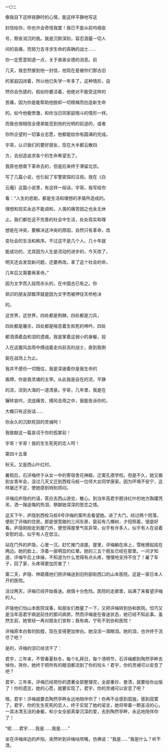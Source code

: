     一〇二 

   像我目下这样夜静时的心情，能这样平静地写这

   封信给你，你也许会奇怪我罢！我已不是从前呜咽哀

   号，颓丧消沉的我。我是沉默深刻，容忍涵蓄一切人

   间的哀痛，而努力去寻求生命的真确的战士……

   你一定愿意知道一点，关于弟弟全德的消息。前

   几天，我忽然接到他一封信，他现在是被你们那古旧

   的家庭囚闭着，所以他已失学一年多了。这种情形，自

   然你会伤感的，假如你要活着，他绝对不能受这样的

   苦痛，因为你是能帮助他脱却一切桎槁而创造新生命

   的。如今他极愤激，和你当日同家庭暗斗的情形一样。

   而我也很相信全德弟能觅到他的光明的前途的，或者

   你所企望的一切事业志愿，他都能给你有圆满的完成。

   宇哥，认识我们的要好朋友，现在大半都云散四

   方，去创造追求各个的生命希望去了。

   我原也想南下革命去的，但是后来终于滞留北京。

   写了几篇小说，也引起了军警密探的注视。我在《白

   云庵》这篇小说里，有这样一段话，宇哥。我写给你

   看：“人生的悲剧，都是生活和理想的矛盾所造成的。

   理想和现实永远不能调和，人类的痛苦因之也永无休

   止。我们都在这不完善的社会中生活，处处现实和理

   想是在冲突，要解决这冲突的原因，自然只有革命，改

   变社会的生活和秩序。不过这不是几个人、几十年就

   能成功的，尤其因为人生是流动的进步的，今天改了，

   明天还会发现新问题，还要再改。革了这个社会的命，

   几年后又需要再革命。”

   因为文字而入狱而杀头的，在中国古已有之。你

   熟识的朋友邵飘萍就是因为文字而被押往天桥枪决

   的。

   这世界，这世界，四处都是荆棘，四处都是刀兵，

   四处都是屠杀，四处都是喘息着生和死的呻吟，四处

   都洒滴着血和泪的遗痕。我是掌着这弱小的身躯，投

   入在这腥风血雨中搏战着走向前去的战士，直到我倒

   毙在战场上为止。

   我并不感伤一切既往，我是深谢着你是我生命的

   盾牌，你是我灵魂的主宰。从此我是自在的流，平静

   的流，流到大海的一道清泉。宇哥，几年里，我是在

   辗转哀吟，流连痛苦，搏风击雨之中，我能告诉你的，

   大概只有这些话……

   你永久的沉默死寂的灵魂呵！

   我致献这一篇哀词于你的孤冢前！

   宇哥！宇哥！我的生生死死的恋人呵！

   第四十五章

   秋天。又是西山叶红时。

   暑假后，石评梅终于从女一中的寄宿舍花神殿，迁寓孔德学校。但是不久，她又搬到女青年会，没过几天又迁到西栓马桩一位师大女同学唐家。因为环境不安宁，这样屡迁不定，使她感到特别烦闷。

   评梅应庐隐的约请，答应去西山游览，散心。到当年高君宇题诗红叶的地方踟躇凭吊，洒一掬追悔的热泪，祭献她深深的思恋之情。

   这天下午，庐隐到西栓马桩8号评梅的寓所去看望她。进了大门，经过两个院落，便到了评梅的住房。那是很宽敞的三间东房，窗前有几棵树，夕阳照着，很是好看。庐隐刚刚走到屋门外，便觉得屋里气氛异常，似乎有许多人，似乎有人在说着安慰的话，似乎有人在低泣。

   站在门外的庐隐，心里一沉，赶忙推门进屋。屋里，评梅躺在床上，雪帐撩起挂在两边。她的脸上，浮着一层明显的红晕。她的三五个朋友已经在那里。一问才知道，评梅午后上体操，不知道为什么觉得有点头疼，慢慢地支持不住了！雇了车子，回了家，头疼得更加厉害了！

   第二天，庐隐、林砺儒他们把评梅送到旧刑部街西口的山本医院。这是一家日本人开的医院。

   没过两天，评梅已经开始昏迷。病情十分危险。医院的走廊里，站满了来看望评梅的人。

   庐隐他们怕山本医院误事，和朋友们商量了一下，又把评梅转到协和医院。恰巧又是当年高君宇病逝前住的那问病房。然而评梅是在昏迷状态，她已经不知此事。虽然生前，她曾经一再对朋友们宣称；我有病，宁死不到协和医院！

   评梅原本白皙的脸膛，现在变得更加惨白。她没流一滴眼泪。她的泪，也许终于流尽了吧？

   是的，评梅的泪已经流干了：

   君宇，三年来，不管春夏秋冬，每个礼拜日，每个清明节，石评梅都到陶然亭畔去悼你，哭你，她终于把所有的眼泪都流到了你的坟头！君宇，你的灵魂可以安息了吧？

   君宇，三年来，评梅已经把你的遗著全部整理完，全部重抄、誊清，就要给你出版了！你的遗志，她的心愿，就要实现了。君宇，你的灵魂可以安息了吧？

   哦，君宇！评梅就要去陶然亭畔永远地陪伴你了！你再不会感到孤独，感到寂寞了。君宇，你的生生死死的恋人，终于实现了她的诺言，她将带着一颗圣洁的心，一具冰清玉洁的身躯，和少女全部真挚沉深的爱，去到陶然亭畔，永远地陪伴你了！

   “呢……君宇……我是……我是……”

   坐在评梅床边的庐陷，突然听到评梅咕哝嘴，仿佛说：“我是……”我是什么？听不清。

